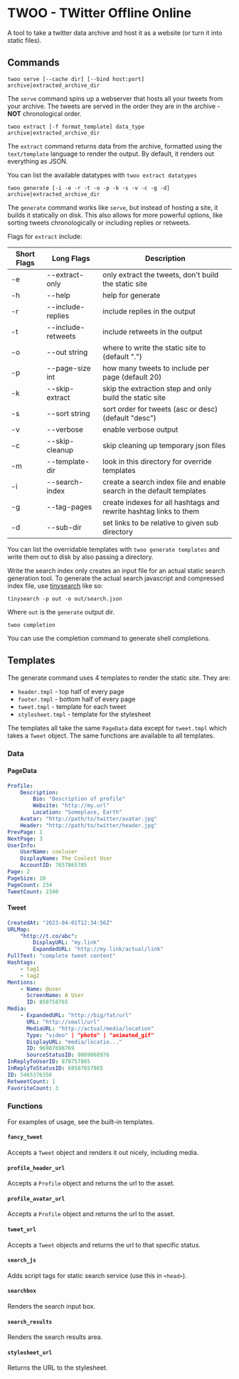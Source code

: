 # TWOO - TWitter Offline Online

A tool to take a twitter data archive and host it as a website (or turn it into static files).

## Commands

`twoo serve [--cache dir] [--bind host:port] archive|extracted_archive_dir`

The `serve` command spins up a webserver that hosts all your tweets from your archive.
The tweets are served in the order they are in the archive - **NOT** chronological
order.

`twoo extract [-f format_template] data_type archive|extracted_archive_dir`

The `extract` command returns data from the archive, formatted using the
`text/template` language to render the output. By default, it renders out
everything as JSON.

You can list the available datatypes with `twoo extract datatypes`

`twoo generate [-i -e -r -t -o -p -k -s -v -c -g -d] archive|extracted_archive_dir`

The `generate` command works like `serve`, but instead of hosting a site, it
builds it statically on disk. This also allows for more powerful options, like
sorting tweets chronologically or including replies or retweets.

Flags for `extract` include:

| Short Flags | Long Flags         | Description                                                           |
| ----------- | ------------------ | --------------------------------------------------------------------- |
| -e          | --extract-only     | only extract the tweets, don't build the static site                  |
| -h          | --help             | help for generate                                                     |
| -r          | --include-replies  | include replies in the output                                         |
| -t          | --include-retweets | include retweets in the output                                        |
| -o          | --out string       | where to write the static site to (default ".")                       |
| -p          | --page-size int    | how many tweets to include per page (default 20)                      |
| -k          | --skip-extract     | skip the extraction step and only build the static site               |
| -s          | --sort string      | sort order for tweets (asc or desc) (default "desc")                  |
| -v          | --verbose          | enable verbose output                                                 |
| -c          | --skip-cleanup     | skip cleaning up temporary json files                                 |
| -m          | --template-dir     | look in this directory for override templates                         |
| -i          | --search-index     | create a search index file and enable search in the default templates |
| -g          | --tag-pages        | create indexes for all hashtags and rewrite hashtag links to them     |
| -d          | --sub-dir          | set links to be relative to given sub directory                       |

You can list the overridable templates with `twoo generate templates` and write them out to disk by also passing a directory.

Write the search index only creates an input file for an actual static search generation tool.
To generate the actual search javascript and compressed index file, use [tinysearch][1] like so:

```
tinysearch -p out -o out/search.json
```

Where `out` is the `generate` output dir.

`twoo completion`

You can use the completion command to generate shell completions.

## Templates

The generate command uses 4 templates to render the static site. They are:

-   `header.tmpl` - top half of every page
-   `footer.tmpl` - bottom half of every page
-   `tweet.tmpl` - template for each tweet
-   `stylesheet.tmpl` - template for the stylesheet

The templates all take the same `PageData` data except for `tweet.tmpl` which takes a `Tweet` object. The same functions are available to all templates.

### Data

#### PageData

```yaml
Profile:
    Description:
        Bio: "Description of profile"
        Website: "http://my.url"
        Location: "Someplace, Earth"
    Avatar: "http://path/to/twitter/avatar.jpg"
    Header: "http://path/to/twitter/header.jpg"
PrevPage: 1
NextPage: 3
UserInfo:
    UserName: cooluser
    DisplayName: The Coolest User
    AccountID: 7657865785
Page: 2
PageSize: 10
PageCount: 234
TweetCount: 2340
```

#### Tweet

```yaml
CreatedAt: "2023-04-01T12:34:56Z"
URLMap:
    "http://t.co/abc":
        DisplayURL: "my.link"
        ExpandedURL: "http://my.link/actual/link"
FullText: "complete tweet content"
Hashtags:
    - tag1
    - tag2
Mentions:
    - Name: @user
      ScreenName: A User
      ID: 858758765
Media:
    - ExpandedURL: "http://big/fat/url"
      URL: "http://small/url"
      MediaURL: "http://actual/media/location"
      Type: "video" | "photo" | "animated_gif"
      DisplayURL: "media/locatio..."
      ID: 96987698769
      SourceStatusID: 9869868976
InReplyToUserID: 878757865
InReplyToStatusID: 68587657865
ID: 5465376356
RetweetCount: 1
FavoriteCount: 3
```

### Functions

For examples of usage, see the built-in templates.

#### `fancy_tweet`

Accepts a `Tweet` object and renders it out nicely, including media.

#### `profile_header_url`

Accepts a `Profile` object and returns the url to the asset.

#### `profile_avatar_url`

Accepts a `Profile` object and returns the url to the asset.

#### `tweet_url`

Accepts a `Tweet` objects and returns the url to that specific status.

#### `search_js`

Adds script tags for static search service (use this in `<head>`).

#### `searchbox`

Renders the search input box.

#### `search_results`

Renders the search results area.

#### `stylesheet_url`

Returns the URL to the stylesheet.

[1]: https://github.com/tinysearch/tinysearch
